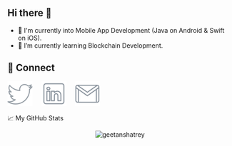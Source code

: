 ## Hi there 👋

- 🔭  I'm currently into Mobile App Development (Java on Android & Swift on iOS).
- 🌱  I’m currently learning Blockchain Development.

## 🤝 Connect

[![Twitter](./icons/twitter.svg)](https://twitter.com/GeetanshAtrey) &nbsp;&nbsp;&nbsp;
[![LinkedIn](./icons/linkedin.svg)](https://www.linkedin.com/in/geetanshatrey/) &nbsp;&nbsp;&nbsp;
[![Email](./icons/email.svg)](mailto:atrey.geetansh@gmail.com)



<!--
**geetanshatrey/geetanshatrey** is a ✨ _special_ ✨ repository because its `README.md` (this file) appears on your GitHub profile.

Here are some ideas to get you started:

- 🔭 I’m currently working on ...
- 🌱 I’m currently learning ...
- 👯 I’m looking to collaborate on ...
- 🤔 I’m looking for help with ...
- 💬 Ask me about ...
- 📫 How to reach me: ...
- 😄 Pronouns: ...
- ⚡ Fun fact: ...
-->

📈 My GitHub Stats

<p align="center"> <img src="https://github-readme-stats.vercel.app/api?username=geetanshatrey&show_icons=true&theme=vue" alt="geetanshatrey" />
